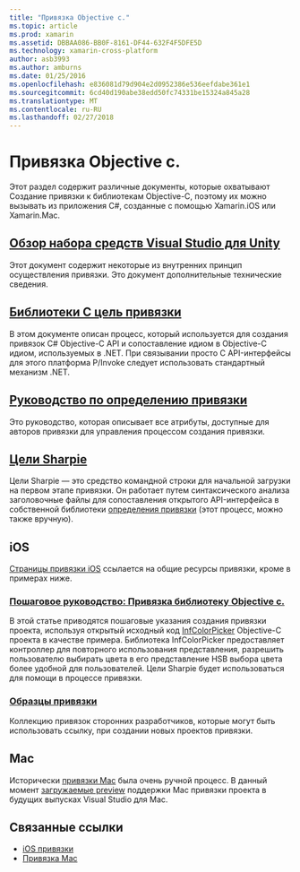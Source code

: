 ```yaml
---
title: "Привязка Objective c."
ms.topic: article
ms.prod: xamarin
ms.assetid: DBBAA086-BB0F-8161-DF44-632F4F5DFE5D
ms.technology: xamarin-cross-platform
author: asb3993
ms.author: amburns
ms.date: 01/25/2016
ms.openlocfilehash: e836081d79d904e2d0952386e536eefdabe361e1
ms.sourcegitcommit: 6cd40d190abe38edd50fc74331be15324a845a28
ms.translationtype: MT
ms.contentlocale: ru-RU
ms.lasthandoff: 02/27/2018
---
```

# <a name="binding-objective-c"></a>Привязка Objective c.

Этот раздел содержит различные документы, которые охватывают Создание привязки к библиотекам Objective-C, поэтому их можно вызывать из приложения C#, созданные с помощью Xamarin.iOS или Xamarin.Mac.

##  <a name="overviewcross-platformmaciosbindingoverviewmd"></a>[Обзор набора средств Visual Studio для Unity](~/cross-platform/macios/binding/overview.md)

Этот документ содержит некоторые из внутренних принцип осуществления привязки. Это документ дополнительные технические сведения.

##  <a name="binding-objective-c-librariescross-platformmaciosbindingobjective-c-librariesmd"></a>[Библиотеки C цель привязки](~/cross-platform/macios/binding/objective-c-libraries.md)

В этом документе описан процесс, который используется для создания привязок C# Objective-C API и сопоставление идиом в Objective-C идиом, используемых в .NET.
При связывании просто C API-интерфейсы для этого платформа P/Invoke следует использовать стандартный механизм .NET.

##  <a name="binding-definition-reference-guidecross-platformmaciosbindingbinding-types-referencemd"></a>[Руководство по определению привязки](~/cross-platform/macios/binding/binding-types-reference.md)

Это руководство, которая описывает все атрибуты, доступные для авторов привязки для управления процессом создания привязки.


## <a name="objective-sharpiecross-platformmaciosbindingobjective-sharpieindexmd"></a>[Цели Sharpie](~/cross-platform/macios/binding/objective-sharpie/index.md)

Цели Sharpie — это средство командной строки для начальной загрузки на первом этапе привязки. Он работает путем синтаксического анализа заголовочные файлы для сопоставления открытого API-интерфейса в собственной библиотеки [определения привязки](~/cross-platform/macios/binding/objective-c-libraries.md) (этот процесс, можно также вручную).

## <a name="ios"></a>iOS

[Страницы привязки iOS](~/ios/platform/binding-objective-c/index.md) ссылается на общие ресурсы привязки, кроме в примерах ниже.

### <a name="walkthrough-binding-an-objective-c-libraryiosplatformbinding-objective-cwalkthroughmd"></a>[Пошаговое руководство: Привязка библиотеку Objective c.](~/ios/platform/binding-objective-c/walkthrough.md)

В этой статье приводятся пошаговые указания создания привязки проекта, используя открытый исходный код [InfColorPicker](https://github.com/InfinitApps/InfColorPicker) Objective-C проекта в качестве примера. Библиотека InfColorPicker предоставляет контроллер для повторного использования представления, разрешить пользователю выбирать цвета в его представление HSB выбора цвета более удобной для пользователей. Цели Sharpie будет использоваться для помощи в процессе привязки.

### <a name="binding-sampleshttpsgithubcommonomonotouch-bindings"></a>[Образцы привязки](https://github.com/mono/monotouch-bindings)

Коллекцию привязок сторонних разработчиков, которые могут быть использовать ссылку, при создании новых проектов привязки.

## <a name="mac"></a>Mac

Исторически [привязки Mac](~/mac/platform/binding.md) была очень ручной процесс. В данный момент [загружаемые preview](https://forums.xamarin.com/discussion/59760/xamarin-mac-binding-project-preview) поддержки Mac привязки проекта в будущих выпусках Visual Studio для Mac.



## <a name="related-links"></a>Связанные ссылки

- [iOS привязки](~/ios/platform/binding-objective-c/index.md)
- [Привязка Mac](~/mac/platform/binding.md)
